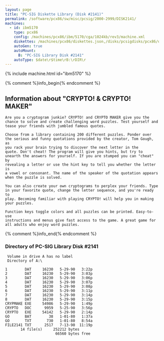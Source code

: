 ```yaml
---
layout: page
title: "PC-SIG Diskette Library (Disk #2141)"
permalink: /software/pcx86/sw/misc/pcsig/2000-2999/DISK2141/
machines:
  - id: ibm5170
    type: pcx86
    config: /machines/pcx86/ibm/5170/cga/1024kb/rev3/machine.xml
    diskettes: /machines/pcx86/diskettes.json,/disks/pcsigdisks/pcx86/diskettes.json
    autoGen: true
    autoMount:
      B: "PC-SIG Library Disk #2141"
    autoType: $date\r$time\rB:\rDIR\r
---
```


{% include machine.html id="ibm5170" %}

{% comment %}info_begin{% endcomment %}

## Information about "CRYPTO! & CRYPTO! MAKER"

    Are you a cryptogram junkie? CRYPTO! and CRYPTO MAKER give you the
    chance to solve and create challenging word puzzles. Test yourself and
    tease your friends with jumbled famous quotes.
    
    Choose from a library containing 200 different puzzles. Ponder over
    the serious and funny quotations provided by the creator, Tom Gough, as
    you rack your brain trying to discover the next letter in the
    quote. Don't cheat! The program will give you hints, but try to
    unearth the answers for yourself. If you are stumped you can "cheat" by
    revealing a letter or use the hint key to tell you whether the letter is
    a vowel or consonant. The name of the speaker of the quotation appears
    when the puzzle is solved.
    
    You can also create your own cryptograms to perplex your friends. Type
    in your favorite quote, change the letter sequence, and you're ready to
    play. Becoming familiar with playing CRYPTO! will help you in making
    your puzzles.
    
    Function keys toggle colors and all puzzles can be printed. Easy-to-use
    instructions and menus give fast access to the game. A great game for
    all adults who enjoy word puzzles.
{% comment %}info_end{% endcomment %}


### Directory of PC-SIG Library Disk #2141

     Volume in drive A has no label
     Directory of A:\

    1        DAT     16230   5-29-90   3:22p
    2        DAT     16230   5-29-90   3:03p
    3        DAT     16230   5-29-90   3:06p
    4        DAT     16230   5-29-90   3:07p
    5        DAT     16230   5-29-90   3:08p
    6        DAT     16230   5-29-90   3:11p
    7        DAT     16230   5-29-90   3:14p
    8        DAT     16230   5-29-90   3:15p
    CRYPMAKE EXE     54986   5-29-90   1:49p
    CRYPTO   DOC      9959   5-25-90   3:56p
    CRYPTO   EXE     54142   5-29-90   2:14p
    GO       BAT        38   1-01-80   1:37a
    GO       TXT       730   1-01-80   8:54a
    FILE2141 TXT      2517   7-13-90  11:19p
           14 file(s)     252212 bytes
                           66560 bytes free
